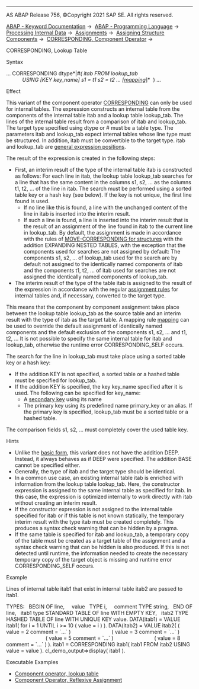   

* * *

AS ABAP Release 756, ©Copyright 2021 SAP SE. All rights reserved.

[ABAP - Keyword Documentation](https://help.sap.com/doc/abapdocu_756_index_htm/7.56/en-US/abenabap.htm) →  [ABAP - Programming Language](https://help.sap.com/doc/abapdocu_756_index_htm/7.56/en-US/abenabap_reference.htm) →  [Processing Internal Data](https://help.sap.com/doc/abapdocu_756_index_htm/7.56/en-US/abenabap_data_working.htm) →  [Assignments](https://help.sap.com/doc/abapdocu_756_index_htm/7.56/en-US/abenvalue_assignments.htm) →  [Assigning Structure Components](https://help.sap.com/doc/abapdocu_756_index_htm/7.56/en-US/abencorresponding.htm) →  [CORRESPONDING, Component Operator](https://help.sap.com/doc/abapdocu_756_index_htm/7.56/en-US/abenconstructor_expr_corresponding.htm) → 

CORRESPONDING, Lookup Table

Syntax

... CORRESPONDING dtype*|*#( itab FROM lookup\_tab
                                USING *\[*KEY key\_name*\]* s1 = t1 s2 = t2 ...
*\[*[mapping](https://help.sap.com/doc/abapdocu_756_index_htm/7.56/en-US/abencorresponding_constr_mapping.htm)*\]*  ) ...

Effect

This variant of the component operator [CORRESPONDING](https://help.sap.com/doc/abapdocu_756_index_htm/7.56/en-US/abenconstructor_expr_corresponding.htm) can only be used for internal tables. The expression constructs an internal table from the components of the internal table itab and a lookup table lookup\_tab. The lines of the internal table result from a comparison of itab and lookup\_tab. The target type specified using dtype or # must be a table type. The parameters itab and lookup\_tab expect internal tables whose line type must be structured. In addition, itab must be convertible to the target type. itab and lookup\_tab are [general expression positions](https://help.sap.com/doc/abapdocu_756_index_htm/7.56/en-US/abengeneral_expr_position_glosry.htm "Glossary Entry").

The result of the expression is created in the following steps:

-   First, an interim result of the type of the internal table itab is constructed as follows: For each line in itab, the lookup table lookup\_tab searches for a line that has the same content in the columns s1, s2, ... as the columns t1, t2, ... of the line in itab. The search must be performed using a sorted table key or a hash key (see below). If the key is not unique, the first line found is used.
    -   If no line like this is found, a line with the unchanged content of the line in itab is inserted into the interim result.
    -   If such a line is found, a line is inserted into the interim result that is the result of an assignment of the line found in itab to the current line in lookup\_tab. By default, the assignment is made in accordance with the rules of [MOVE-CORRESPONDING for structures](https://help.sap.com/doc/abapdocu_756_index_htm/7.56/en-US/abapmove-corresponding_structure.htm) with the addition EXPANDING NESTED TABLES, with the exception that the components used for searches are not assigned by default: The components s1, s2, ... of lookup\_tab used for the search are by default not assigned to the identically named components of itab and the components t1, t2, ... of itab used for searches are not assigned the identically named components of lookup\_tab.
-   The interim result of the type of the table itab is assigned to the result of the expression in accordance with the regular [assignment rules](https://help.sap.com/doc/abapdocu_756_index_htm/7.56/en-US/abenconversion_rules.htm) for internal tables and, if necessary, converted to the target type.

This means that the component by component assignment takes place between the lookup table lookup\_tab as the source table and an interim result with the type of itab as the target table. A mapping rule [mapping](https://help.sap.com/doc/abapdocu_756_index_htm/7.56/en-US/abencorresponding_constr_mapping.htm) can be used to override the default assignment of identically named components and the default exclusion of the components s1, s2, ... and t1, t2, ... It is not possible to specify the same internal table for itab and lookup\_tab, otherwise the runtime error CORRESPONDING\_SELF occurs.

The search for the line in lookup\_tab must take place using a sorted table key or a hash key:

-   If the addition KEY is not specified, a sorted table or a hashed table must be specified for lookup\_tab.
-   If the addition KEY is specified, the key key\_name specified after it is used. The following can be specified for key\_name:
    -   A [secondary key](https://help.sap.com/doc/abapdocu_756_index_htm/7.56/en-US/abensecondary_key_glosry.htm "Glossary Entry") using its name
    -   The primary key using its predefined name primary\_key or an alias. If the primary key is specified, lookup\_tab must be a sorted table or a hashed table.

The comparison fields s1, s2, ... must completely cover the used table key.

Hints

-   Unlike the [basic form](https://help.sap.com/doc/abapdocu_756_index_htm/7.56/en-US/abencorresponding_constr_arg_type.htm), this variant does not have the addition DEEP. Instead, it always behaves as if DEEP were specified. The addition BASE cannot be specified either.
-   Generally, the type of itab and the target type should be identical.
-   In a common use case, an existing internal table itab is enriched with information from the lookup table lookup\_tab. Here, the constructor expression is assigned to the same internal table as specified for itab. In this case, the expression is optimized internally to work directly with itab without creating an interim result.
-   If the constructor expression is not assigned to the internal table specified for itab or if this table is not known statically, the temporary interim result with the type itab must be created completely. This produces a syntax check warning that can be hidden by a pragma.
-   If the same table is specified for itab and lookup\_tab, a temporary copy of the table must be created as a target table of the assignment and a syntax check warning that can be hidden is also produced. If this is not detected until runtime, the information needed to create the necessary temporary copy of the target object is missing and runtime error CORRESPONDING\_SELF occurs.

Example

Lines of internal table itab1 that exist in internal table itab2 are passed to itab1.

TYPES:
  BEGIN OF line,
    value   TYPE i,
    comment TYPE string,
  END OF line,
  itab1 type STANDARD TABLE OF line WITH EMPTY KEY,
  itab2 TYPE HASHED TABLE OF line WITH UNIQUE KEY value.
DATA(itab1) = VALUE itab1( for i = 1 UNTIL i >= 10 ( value = i ) ).
DATA(itab2) = VALUE itab2( ( value = 2 comment = \`...\` )
                           ( value = 3 comment = \`...\` )
                           ( value = 5 comment = \`...\` )
                           ( value = 8 comment = \`...\` ) ).
itab1 = CORRESPONDING itab1( itab1 FROM itab2 USING value = value ).
cl\_demo\_output=>display( itab1 ).

Executable Examples

-   [Component operator, lookup table](https://help.sap.com/doc/abapdocu_756_index_htm/7.56/en-US/abencorresponding_using_abexa.htm)
-   [Component Operator, Reflexive Assignment](https://help.sap.com/doc/abapdocu_756_index_htm/7.56/en-US/abencorresponding_using_self_abexa.htm)
